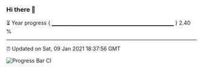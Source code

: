 ### Hi there 👋

⏳ Year progress { ▁▁▁▁▁▁▁▁▁▁▁▁▁▁▁▁▁▁▁▁▁▁▁▁▁▁▁▁▁▁ } 2.40 %

---

⏰ Updated on Sat, 09 Jan 2021 18:37:56 GMT

![Progress Bar CI](https://github.com/liununu/liununu/workflows/Progress%20Bar%20CI/badge.svg)
